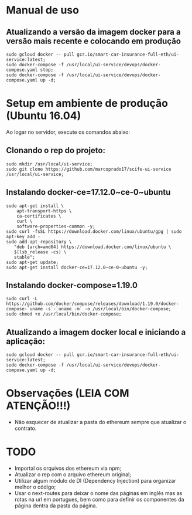 # Manual de uso

## Atualizando a versão da imagem docker para a versão mais recente e colocando em produção

```
sudo gcloud docker -- pull gcr.io/smart-car-insurance-full-eth/ui-service:latest;
sudo docker-compose -f /usr/local/ui-service/devops/docker-compose.yaml stop;
sudo docker-compose -f /usr/local/ui-service/devops/docker-compose.yaml up -d;
```

# Setup em ambiente de produção (Ubuntu 16.04)

Ao logar no servidor, execute os comandos abaixo:

## Clonando o rep do projeto:

```
sudo mkdir /usr/local/ui-service;
sudo git clone https://github.com/marcoprado17/scife-ui-service /usr/local/ui-service;
```

## Instalando docker-ce=17.12.0~ce-0~ubuntu

```
sudo apt-get install \
    apt-transport-https \
    ca-certificates \
    curl \
    software-properties-common -y;
sudo curl -fsSL https://download.docker.com/linux/ubuntu/gpg | sudo apt-key add -
sudo add-apt-repository \
   "deb [arch=amd64] https://download.docker.com/linux/ubuntu \
   $(lsb_release -cs) \
   stable";
sudo apt-get update;
sudo apt-get install docker-ce=17.12.0~ce-0~ubuntu -y;
```

## Instalando docker-compose=1.19.0

```
sudo curl -L https://github.com/docker/compose/releases/download/1.19.0/docker-compose-`uname -s`-`uname -m` -o /usr/local/bin/docker-compose;
sudo chmod +x /usr/local/bin/docker-compose;
```

## Atualizando a imagem docker local e iniciando a aplicação:

```
sudo gcloud docker -- pull gcr.io/smart-car-insurance-full-eth/ui-service:latest;
sudo docker-compose -f /usr/local/ui-service/devops/docker-compose.yaml up -d;
```

# Observações (LEIA COM ATENÇÃO!!!)

* Não esquecer de atualizar a pasta do ethereum sempre que atualizar o contrato.

# TODO

* Importal os orquivos dos ethereum via npm;
* Atualizar o rep com o arquivo ethereum original;
* Utilizar algum módulo de DI (Dependency Injection) para organizar melhor o código;
* Usar o next-routes para deixar o nome das páginas em inglês mas as rotas na url em portugues, bem como para definir os componentes da página dentra da pasta da página.
